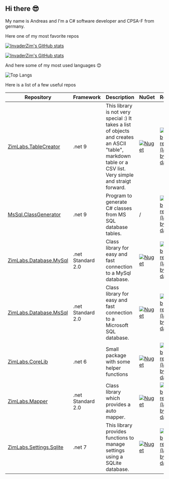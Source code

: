 ## Hi there 😎

My name is Andreas and I'm a C# software developer and CPSA-F from germany.

Here one of my most favorite repos 

[![InvaderZim's GitHub stats](https://github-readme-stats.vercel.app/api/pin/?username=InvaderZim85&repo=MsSqlToolBelt&theme=dark)](https://github.com/InvaderZim85/MsSqlToolBelt)

[![InvaderZim's GitHub stats](https://github-readme-stats.vercel.app/api/pin/?username=InvaderZim85&repo=MsSql.ClassGenerator&theme=dark)](https://github.com/InvaderZim85/MsSql.ClassGenerator)

And here some of my most used languages 😊

![Top Langs](https://github-readme-stats.vercel.app/api/top-langs/?username=InvaderZim85&theme=dark&layout=compact)

Here is a list of a few useful repos

| Repository | Framework | Description | NuGet | Release |
|------------|-----------|-------------|-------|---------|
| [ZimLabs.TableCreator](https://github.com/InvaderZim85/ZimLabs.TableCreator) | .net 9 | This library is not very special :) It takes a list of objects and creates an ASCII "table", markdown table or a CSV list. Very simple and straigt forward. | [![Nuget](https://img.shields.io/nuget/v/ZimLabs.TableCreator)](https://www.nuget.org/packages/ZimLabs.TableCreator/) | [![GitHub release (latest by date)](https://img.shields.io/github/v/release/InvaderZim85/ZimLabs.TableCreator)](https://github.com/InvaderZim85/ZimLabs.TableCreator/releases) |
| [MsSql.ClassGenerator](https://github.com/InvaderZim85/MsSql.ClassGenerator) | .net 9 | Program to generate C# classes from MS SQL database tables. | / | [![GitHub release (latest by date)](https://img.shields.io/github/v/release/InvaderZim85/ZimLabs.TableCreator)](https://github.com/InvaderZim85/MsSql.ClassGenerator/releases) |
| [ZimLabs.Database.MySql](https://github.com/InvaderZim85/ZimLabs.Database.MySql) | .net Standard 2.0 | Class library for easy and fast connection to a MySql database. | [![Nuget](https://img.shields.io/nuget/v/ZimLabs.Database.MySql)](https://www.nuget.org/packages/ZimLabs.Database.MySql) | [![GitHub release (latest by date)](https://img.shields.io/github/v/release/InvaderZim85/ZimLabs.Database.MySql)](https://github.com/InvaderZim85/ZimLabs.Database.MySql/releases) |
| [ZimLabs.Database.MsSql](https://github.com/InvaderZim85/ZimLabs.Database.MsSql) | .net Standard 2.0 | Class library for easy and fast connection to a Microsoft SQL database. | [![Nuget](https://img.shields.io/nuget/v/ZimLabs.Database.MsSql)](https://www.nuget.org/packages/ZimLabs.Database.MsSql) | [![GitHub release (latest by date)](https://img.shields.io/github/v/release/InvaderZim85/ZimLabs.Database.MsSql)](https://github.com/InvaderZim85/ZimLabs.Database.MsSql/releases) |
| [ZimLabs.CoreLib](https://github.com/InvaderZim85/ZimLabs.CoreLib) | .net 6 | Small package with some helper functions | [![Nuget](https://img.shields.io/nuget/v/ZimLabs.CoreLib)](https://www.nuget.org/packages/ZimLabs.CoreLib/) | [![GitHub release (latest by date)](https://img.shields.io/github/v/release/InvaderZim85/ZimLabs.CoreLib)](https://github.com/InvaderZim85/ZimLabs.CoreLib/releases) |
| [ZimLabs.Mapper](https://github.com/InvaderZim85/ZimLabs.Mapper) | .net Standard 2.0 | Class library which provides a auto mapper. | [![Nuget](https://img.shields.io/nuget/v/ZimLabs.Mapper)](https://www.nuget.org/packages/ZimLabs.Mapper) | [![GitHub release (latest by date)](https://img.shields.io/github/v/release/InvaderZim85/ZimLabs.Mapper)](https://github.com/InvaderZim85/ZimLabs.Mapper/releases) |
| [ZimLabs.Settings.Sqlite](https://github.com/InvaderZim85/ZimLabs.Settings.SQlite) | .net 7 | This library provides functions to manage settings using a SQLite database. | [![Nuget](https://img.shields.io/nuget/v/ZimLabs.Settings.Sqlite)](https://www.nuget.org/packages/ZimLabs.Settings.Sqlite) | [![GitHub release (latest by date)](https://img.shields.io/github/v/release/InvaderZim85/ZimLabs.Settings.Sqlite)](https://github.com/InvaderZim85/ZimLabs.Settings.Sqlite/releases) |
